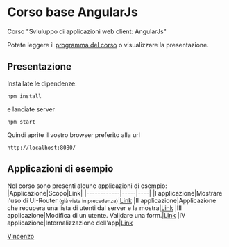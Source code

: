 # Corso base AngularJs

Corso "Sviuluppo di applicazioni web client: AngularJs"

Potete leggere il [programma del corso](/programma.md) o visualizzare
la presentazione.

## Presentazione

Installate le dipendenze:
```
npm install
```

e lanciate server
```
npm start
```

Quindi aprite il vostro browser preferito alla url
```
http://localhost:8080/

```
## Applicazioni di esempio

Nel corso sono presenti alcune applicazioni di esempio:
|Applicazione|Scopo|Link|
|------------|-----|----|
|I applicazione|Mostrare l'uso di UI-Router <small>(già vista in precedenza)</small>|[Link](https://github.com/vincenzomilone/corso-angular-01)
|II applicazione|Applicazione che recupera una lista di utenti dal server e la mostra|[Link](https://github.com/vincenzomilone/corso-angular-02)
|III applicazione|Modifica di un utente. Validare una form.|[Link](https://github.com/vincenzomilone/corso-angular-03)
|IV applicazione|Internalizzazione dell'app|[Link](https://github.com/vincenzomilone/corso-angular-04)

[Vincenzo](https://twitter.com/_vik)